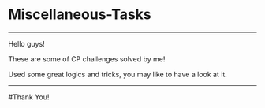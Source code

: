 # Miscellaneous-Tasks
---

Hello guys!

These are some of CP challenges solved by me!

Used some great logics and tricks, you may like to have a look at it.

---

#Thank You!
